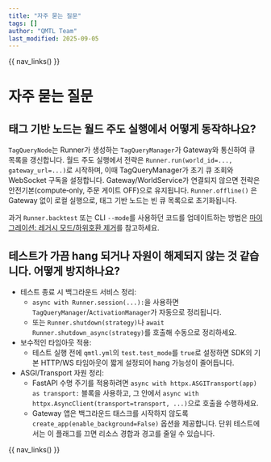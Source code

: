 ```yaml
---
title: "자주 묻는 질문"
tags: []
author: "QMTL Team"
last_modified: 2025-09-05
---
```


{{ nav_links() }}

# 자주 묻는 질문

## 태그 기반 노드는 월드 주도 실행에서 어떻게 동작하나요?

`TagQueryNode`는 Runner가 생성하는 `TagQueryManager`가 Gateway와 통신하여 큐 목록을 갱신합니다. 월드 주도 실행에서 전략은 `Runner.run(world_id=..., gateway_url=...)`로 시작하며, 이때 TagQueryManager가 초기 큐 조회와 WebSocket 구독을 설정합니다. Gateway/WorldService가 연결되지 않으면 전략은 안전기본(compute‑only, 주문 게이트 OFF)으로 유지됩니다. `Runner.offline()` 은 Gateway 없이 로컬 실행으로, 태그 기반 노드는 빈 큐 목록으로 초기화됩니다.

과거 `Runner.backtest` 또는 CLI `--mode`를 사용하던 코드를 업데이트하는 방법은 [마이그레이션: 레거시 모드/하위호환 제거](../guides/migration_bc_removal.md)를 참고하세요.

## 테스트가 가끔 hang 되거나 자원이 해제되지 않는 것 같습니다. 어떻게 방지하나요?

- 테스트 종료 시 백그라운드 서비스 정리:
  - `async with Runner.session(...):`을 사용하면 `TagQueryManager`/`ActivationManager`가 자동으로 정리됩니다.
  - 또는 `Runner.shutdown(strategy)`나 `await Runner.shutdown_async(strategy)`를 호출해 수동으로 정리하세요.
- 보수적인 타임아웃 적용:
  - 테스트 실행 전에 `qmtl.yml`의 `test.test_mode`를 `true`로 설정하면 SDK의 기본 HTTP/WS 타임아웃이 짧게 설정되어 hang 가능성이 줄어듭니다.
- ASGI/Transport 자원 정리:
  - FastAPI 수명 주기를 적용하려면 `async with httpx.ASGITransport(app) as transport:` 블록을 사용하고, 그 안에서 `async with httpx.AsyncClient(transport=transport, ...)`으로 호출을 수행하세요.
  - Gateway 앱은 백그라운드 태스크를 시작하지 않도록 `create_app(enable_background=False)` 옵션을 제공합니다. 단위 테스트에서는 이 플래그를 끄면 리소스 경합과 경고를 줄일 수 있습니다.

{{ nav_links() }}
